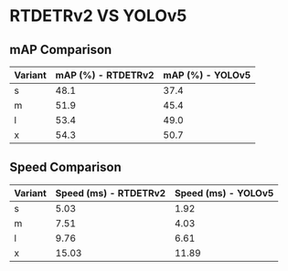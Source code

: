 ---
---

# RTDETRv2 VS YOLOv5

## mAP Comparison

| Variant | mAP (%) - RTDETRv2 | mAP (%) - YOLOv5 |
| ------- | ------------------ | ---------------- |
| s       | 48.1               | 37.4             |
| m       | 51.9               | 45.4             |
| l       | 53.4               | 49.0             |
| x       | 54.3               | 50.7             |

## Speed Comparison

| Variant | Speed (ms) - RTDETRv2 | Speed (ms) - YOLOv5 |
| ------- | --------------------- | ------------------- |
| s       | 5.03                  | 1.92                |
| m       | 7.51                  | 4.03                |
| l       | 9.76                  | 6.61                |
| x       | 15.03                 | 11.89               |
